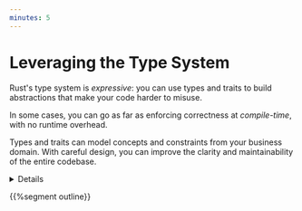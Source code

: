 ```yaml
---
minutes: 5
---
```


# Leveraging the Type System

Rust's type system is _expressive_: you can use types and traits to build
abstractions that make your code harder to misuse.

In some cases, you can go as far as enforcing correctness at _compile-time_,
with no runtime overhead.

Types and traits can model concepts and constraints from your business domain.
With careful design, you can improve the clarity and maintainability of the
entire codebase.

<details>

Additional items speaker may mention:

- Rust's type system borrows a lot of ideas from functional programming
  languages.

  For example, Rust's enums are known as "algebraic data types" in languages
  like Haskell and OCaml. You can take inspiration from learning material geared
  towards functional languages when looking for guidance on how to design with
  types. ["Domain Modeling Made Functional"][1] is a great resource on the
  topic, with examples written in F#.

- Despite Rust's functional roots, not all functional design patterns can be
  easily translated to Rust.

  For example, you must have a solid grasp on a broad selection of advanced
  topics to design APIs that leverage higher-order functions and higher-kinded
  types in Rust.

  Evaluate, on a case-by-case basis, whether a more imperative approach may be
  easier to implement. Consider using in-place mutation, relying on Rust's borrow-checker and type system to
  control what can be mutated, and where.

- The same caution should be applied to object-oriented design patterns. Rust
  doesn't support inheritance, and object decomposition should take into account
  the constraints introduced by the borrow checker.

- Mention that type-level programming can be often used to create "zero-cost
  abstractions", although the label can be misleading: the impact on compile
  times and code complexity may be significant.

</details>

{{%segment outline}}

[1]: https://pragprog.com/titles/swdddf/domain-modeling-made-functional/
